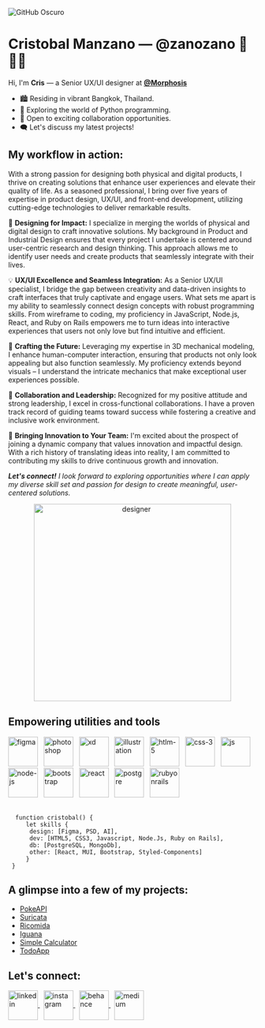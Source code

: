 

![GitHub Oscuro](https://github.com/github-dark.png#gh-light-mode-only)


# Cristobal Manzano ― @zanozano 👋 👨‍💻

Hi, I'm **Cris** ― a Senior UX/UI designer at [**@Morphosis**](https://morphos.is/)

- 🏙️ Residing in vibrant Bangkok, Thailand.
- 🐍 Exploring the world of Python programming.
- 🤝 Open to exciting collaboration opportunities.
- 🗨️ Let's discuss my latest projects!

## My workflow in action:
With a strong passion for designing both physical and digital products, I thrive on creating solutions that enhance user experiences and elevate their quality of life. As a seasoned professional, I bring over five years of expertise in product design, UX/UI, and front-end development, utilizing cutting-edge technologies to deliver remarkable results.

🎨 **Designing for Impact:** I specialize in merging the worlds of physical and digital design to craft innovative solutions. My background in Product and Industrial Design ensures that every project I undertake is centered around user-centric research and design thinking. This approach allows me to identify user needs and create products that seamlessly integrate with their lives.

💡 **UX/UI Excellence and Seamless Integration:** As a Senior UX/UI specialist, I bridge the gap between creativity and data-driven insights to craft interfaces that truly captivate and engage users. What sets me apart is my ability to seamlessly connect design concepts with robust programming skills. From wireframe to coding, my proficiency in JavaScript, Node.js, React, and Ruby on Rails empowers me to turn ideas into interactive experiences that users not only love but find intuitive and efficient.

🔧 **Crafting the Future:** Leveraging my expertise in 3D mechanical modeling, I enhance human-computer interaction, ensuring that products not only look appealing but also function seamlessly. My proficiency extends beyond visuals – I understand the intricate mechanics that make exceptional user experiences possible.

🌟 **Collaboration and Leadership:** Recognized for my positive attitude and strong leadership, I excel in cross-functional collaborations. I have a proven track record of guiding teams toward success while fostering a creative and inclusive work environment.

🚀 **Bringing Innovation to Your Team:** I'm excited about the prospect of joining a dynamic company that values innovation and impactful design. With a rich history of translating ideas into reality, I am committed to contributing my skills to drive continuous growth and innovation.

***Let's connect!** I look forward to exploring opportunities where I can apply my diverse skill set and passion for design to create meaningful, user-centered solutions.*

<div align="center">
<img align="center" src="https://user-images.githubusercontent.com/25847850/159177640-a93afa09-ca45-46c5-8c04-5319d3fc5dc8.png" alt='designer' height="400">
</div>

## Empowering utilities and tools
<div display="flex" justify-content="space-around" >
<img src="https://user-images.githubusercontent.com/25847850/159170495-09ee287b-6459-4764-bd5d-168267cdab3d.png" alt='figma' width="60" height="60">
 &nbsp
<img src="https://user-images.githubusercontent.com/25847850/159171010-3245e1c9-039b-41bc-b10a-2295603dbdf8.png" alt='photoshop' width="60" height="60">
 &nbsp
<img src="https://user-images.githubusercontent.com/25847850/159171024-e4796000-515a-41c9-a6a4-a579462ce7c5.png" alt='xd' width="60" height="60">
 &nbsp
<img src="https://user-images.githubusercontent.com/25847850/159171036-19f41fd5-19a4-4e7d-bb4b-4ba274263858.png" alt='illustration' width="60" height="60">
 &nbsp
<img src="https://user-images.githubusercontent.com/25847850/159171519-8aee7783-e22a-4736-b137-588bd594f04e.png" alt='htlm-5' width="60" height="60">
 &nbsp
<img src="https://user-images.githubusercontent.com/25847850/159171527-e3fe8a05-81dd-4b56-bd02-72877eac05fc.png" alt='css-3' width="60" height="60">
 &nbsp
 <img src="https://user-images.githubusercontent.com/25847850/225861853-bf4233a4-21bd-41cb-99aa-5b5e49983785.png" alt='js' width="60" height="60">
 &nbsp
<img src="https://user-images.githubusercontent.com/25847850/159171532-feb0dcbe-a9bd-4129-be73-1b07a74db3bf.png" alt='node-js' width="60" height="60">
 &nbsp
<img src="https://user-images.githubusercontent.com/25847850/159171544-ad5fca13-d767-4d7f-9e24-6f746d4a0982.png" alt='bootstrap' width="60" height="60">
 &nbsp
<img src="https://user-images.githubusercontent.com/25847850/159171545-944e4997-6553-42fe-8082-49ec41f0b94b.png" alt='react' width="60" height="60">
 &nbsp
<img src="https://user-images.githubusercontent.com/25847850/159171549-cbf8e963-d501-4afd-85b7-8d2e50929a15.png" alt='postgre' width="60" height="60">
 &nbsp
<img src="https://user-images.githubusercontent.com/25847850/263519969-3b7fc5ef-952b-4139-9fe5-5c0b26b950de.png" alt='rubyonrails' height="60">
</div>
 &nbsp

      function cristobal() {
         let skills {
          design: [Figma, PSD, AI],
          dev: [HTML5, CSS3, Javascript, Node.Js, Ruby on Rails],
          db: [PostgreSQL, MongoDb],
          other: [React, MUI, Bootstrap, Styled-Components]
         }
     }

## A glimpse into a few of my projects:
<ul>
 <li>
<a href="https://pokeapi-9df8e.web.app/" padding="30px" target="blank" >PokeAPI</a>
</li>
 <li>
  <a href="https://suricata-9cc9b.web.app/" padding="30px" target="blank" >Suricata</a>
</li>
 <li>
  <a href="https://ricomida-10423.web.app/" padding="30px" target="blank" >Ricomida</a>
</li>
 <li>
  <a href="https://iguana-fd59e.web.app/" padding="30px" target="blank" >Iguana</a>
</li>
  <li>
  <a href="https://calculator-5c753.web.app/" padding="30px" target="blank" >Simple Calculator</a>
</li>
 </li>
  <li>
  <a href="https://zano-react-todo.web.app/" padding="30px" target="blank" >TodoApp</a>
</li>
</ul>


## Let's connect:

<div display="flex" justify-content="space-around" >

<a href="https://www.linkedin.com/in/zanozano/" padding="64px" target="blank" >
 <img align="center" src="https://user-images.githubusercontent.com/25847850/159171856-2be80079-29c0-4834-b53f-274fc062512b.png" alt='linkedin' height="60" />
</a>
 &nbsp
<a href="https://www.instagram.com/zanozanozano/" padding="64px" target="blank" >
 <img align="center" src="https://user-images.githubusercontent.com/25847850/159171862-8dbdd259-c5bf-487d-96d6-5b55fc528b63.png" alt='instagram' width="60" height="60" />
</a>
 &nbsp
<a href="https://www.behance.net/zanozano" padding="64px" target="blank" >
 <img align="center" src="https://user-images.githubusercontent.com/25847850/263522254-45b6005f-1179-470e-9b3b-8d6e7f587e89.png" alt='behance' width="60" height="60" />
</a>
 &nbsp
 <a href="https://www.medium.com/@zanozanozano" padding="64px" target="blank" >
 <img align="center" src="https://user-images.githubusercontent.com/25847850/263520712-b7aa022b-4d21-45d4-968a-279f0ac78332.png" alt='medium' height="60" />
 <a/>
 </div> 
